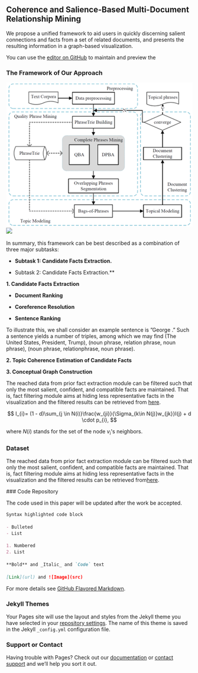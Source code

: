 ## Coherence and Salience-Based Multi-Document Relationship Mining

We propose a unified framework to aid users in quickly discerning salient connections and facts from a set of related documents, and presents the resulting information in a graph-based visualization.

You can use the [editor on GitHub](https://github.com/shengyp/Multi-doc-rel-min/edit/master/index.md) to maintain and preview the

### The Framework of Our Approach

![](figs/model.png)![](file://C:\Users\dell\Desktop\EventStoryLine\figs\model.png)

In summary, this framework can be best described as a combination of three major subtasks:

-   **Subtask 1: Candidate Facts Extraction.**
    

-   Subtask 2: Candidate Facts Extraction.**
    

**1. Candidate Facts Extraction**

-   **Document Ranking**
    

-   **Coreference Resolution**
    

-   **Sentence Ranking**
    

To illustrate this, we shall consider an example sentence is ”George .” Such a sentence yields a number of triples, among which we may find (The United States, President, Trump), (noun phrase, relation phrase, noun phrase), (noun phrase, relationphrase, noun phrase).

**2. Topic Coherence Estimation of Candidate Facts**

**3. Conceptual Graph Construction**

The reached data from prior fact extraction module can be filtered such that only the most salient, confident, and compatible facts are maintained. That is, fact filtering module aims at hiding less representative facts in the visualization and the filtered results can be retrieved from [here](https://github.com/shengyp/Multi-Docs-semantics/blob/master/data/elections/filtering-facts).

$$
  I_{i}= (1 - d)\sum_{j \in N(i)}\frac{w_{ji}}{\Sigma_{k\in N(j)}w_{jk}}I(j) + d \cdot p_{i},
$$

where $N(i)$ stands for the set of the node $v_{i}$'s neighbors.

### Dataset

The reached data from prior fact extraction module can be filtered such that only the most salient, confident, and compatible facts are maintained. That is, fact filtering module aims at hiding less representative facts in the visualization and the filtered results can be retrieved from[here](https://github.com/shengyp/Multi-Docs-semantics/blob/master/data/elections/filtering-facts).

### Code Repository

The code used in this paper will be updated after the work be accepted.

```markdown
Syntax highlighted code block

- Bulleted
- List

1. Numbered
2. List

**Bold** and _Italic_ and `Code` text

[Link](url) and ![Image](src)
```

For more details see [GitHub Flavored Markdown](https://guides.github.com/features/mastering-markdown/).

### Jekyll Themes

Your Pages site will use the layout and styles from the Jekyll theme you have selected in your [repository settings](https://github.com/shengyp/Multi-doc-rel-min/settings). The name of this theme is saved in the Jekyll `_config.yml` configuration file.

### Support or Contact

Having trouble with Pages? Check out our [documentation](https://help.github.com/categories/github-pages-basics/) or [contact support](https://github.com/contact) and we’ll help you sort it out.

